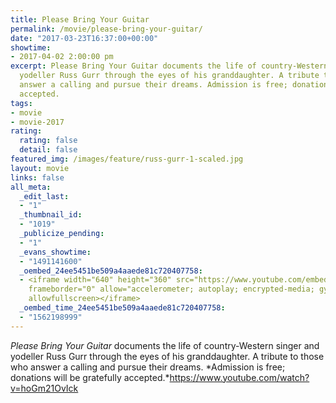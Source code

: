 ```yaml
---
title: Please Bring Your Guitar
permalink: /movie/please-bring-your-guitar/
date: "2017-03-23T16:37:00+00:00"
showtime:
- 2017-04-02 2:00:00 pm
excerpt: Please Bring Your Guitar documents the life of country-Western singer and
  yodeller Russ Gurr through the eyes of his granddaughter. A tribute to those who
  answer a calling and pursue their dreams. Admission is free; donations will be gratefully
  accepted.
tags:
- movie
- movie-2017
rating:
  rating: false
  detail: false
featured_img: /images/feature/russ-gurr-1-scaled.jpg
layout: movie
links: false
all_meta:
  _edit_last:
  - "1"
  _thumbnail_id:
  - "1019"
  _publicize_pending:
  - "1"
  _evans_showtime:
  - "1491141600"
  _oembed_24ee5451be509a4aaede81c720407758:
  - <iframe width="640" height="360" src="https://www.youtube.com/embed/hoGm21OvIck?feature=oembed"
    frameborder="0" allow="accelerometer; autoplay; encrypted-media; gyroscope; picture-in-picture"
    allowfullscreen></iframe>
  _oembed_time_24ee5451be509a4aaede81c720407758:
  - "1562198999"
---
```


*Please Bring Your Guitar* documents the life of country-Western singer and yodeller Russ Gurr through the eyes of his granddaughter. A tribute to those who answer a calling and pursue their dreams. *Admission is free; donations will be gratefully accepted.*https://www.youtube.com/watch?v=hoGm21OvIck